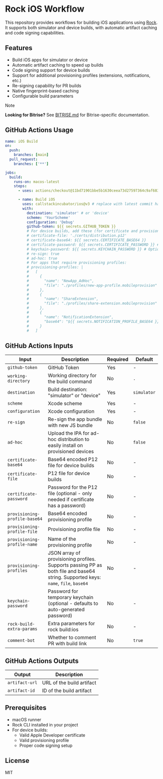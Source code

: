 # Rock iOS Workflow

This repository provides workflows for building iOS applications using [Rock](https://rockjs.dev). It supports both simulator and device builds, with automatic artifact caching and code signing capabilities.

## Features

- Build iOS apps for simulator or device
- Automatic artifact caching to speed up builds
- Code signing support for device builds
- Support for additional provisioning profiles (extensions, notifications, etc.)
- Re-signing capability for PR builds
- Native fingerprint-based caching
- Configurable build parameters

> [!NOTE]
> **Looking for Bitrise?** See [BITRISE.md](./BITRISE.md) for Bitrise-specific documentation.

## GitHub Actions Usage

```yaml
name: iOS Build
on:
  push:
    branches: [main]
  pull_request:
    branches: ['**']

jobs:
  build:
    runs-on: macos-latest
    steps:
      - uses: actions/checkout@11bd71901bbe5b1630ceea73d27597364c9af683 # v4.2.2

      - name: Build iOS
        uses: callstackincubator/ios@v3 # replace with latest commit hash
        with:
          destination: 'simulator' # or 'device'
          scheme: 'YourScheme'
          configuration: 'Debug'
          github-token: ${{ secrets.GITHUB_TOKEN }}
          # For device builds, add these (for certificate and provisioning profile - either file OR base64):
          # certificate-file: './certs/distribution.p12'
          # certificate-base64: ${{ secrets.CERTIFICATE_BASE64 }}
          # certificate-password: ${{ secrets.CERTIFICATE_PASSWORD }} # Optional - only needed if P12 has a password
          # keychain-password: ${{ secrets.KEYCHAIN_PASSWORD }} # Optional - defaults to auto-generated password
          # re-sign: true
          # ad-hoc: true
          # For apps that require provisioning profiles:
          # provisioning-profiles: |
          #   [
          #     {
          #       "name": "NewApp_AdHoc",
          #       "file": "./profiles/new-app-profile.mobileprovision"
          #     },
          #     {
          #       "name": "ShareExtension",
          #       "file": "./profiles/share-extension.mobileprovision"
          #     },
          #     {
          #       "name": "NotificationExtension",
          #       "base64": "${{ secrets.NOTIFICATION_PROFILE_BASE64 }}"
          #     }
          #   ]
```

## GitHub Actions Inputs

| Input                         | Description                                                                                                                       | Required | Default     |
| ----------------------------- | --------------------------------------------------------------------------------------------------------------------------------- | -------- | ----------- |
| `github-token`                | GitHub Token                                                                                                                      | Yes      | -           |
| `working-directory`           | Working directory for the build command                                                                                           | No       | `.`         |
| `destination`                 | Build destination: "simulator" or "device"                                                                                        | Yes      | `simulator` |
| `scheme`                      | Xcode scheme                                                                                                                      | Yes      | -           |
| `configuration`               | Xcode configuration                                                                                                               | Yes      | -           |
| `re-sign`                     | Re-sign the app bundle with new JS bundle                                                                                         | No       | `false`     |
| `ad-hoc`                      | Upload the IPA for ad-hoc distribution to easily install on provisioned devices                                                   | No       | `false`     |
| `certificate-base64`          | Base64 encoded P12 file for device builds                                                                                         | No       | -           |
| `certificate-file`            | P12 file for device builds                                                                                                        | No       | -           |
| `certificate-password`        | Password for the P12 file (optional - only needed if certificate has a password)                                                  | No       | -           |
| `provisioning-profile-base64` | Base64 encoded provisioning profile                                                                                               | No       | -           |
| `provisioning-profile-file`   | Provisioning profile file                                                                                                         | No       | -           |
| `provisioning-profile-name`   | Name of the provisioning profile                                                                                                  | No       | -           |
| `provisioning-profiles`       | JSON array of provisioning profiles. Supports passing PP as both file and base64 string. Supported keys: `name`, `file`, `base64` | No       | -           |
| `keychain-password`           | Password for temporary keychain (optional - defaults to auto-generated password)                                                  | No       | -           |
| `rock-build-extra-params`     | Extra parameters for rock build:ios                                                                                               | No       | -           |
| `comment-bot`                 | Whether to comment PR with build link                                                                                             | No       | `true`      |

## GitHub Actions Outputs

| Output         | Description               |
| -------------- | ------------------------- |
| `artifact-url` | URL of the build artifact |
| `artifact-id`  | ID of the build artifact  |

## Prerequisites

- macOS runner
- Rock CLI installed in your project
- For device builds:
  - Valid Apple Developer certificate
  - Valid provisioning profile
  - Proper code signing setup

## License

MIT
